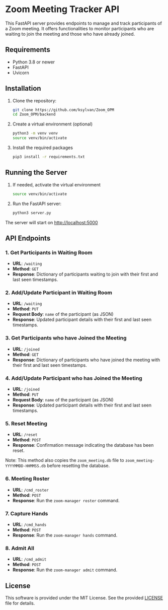 # Zoom Meeting Tracker API

This FastAPI server provides endpoints to manage and track participants of a Zoom meeting. It offers functionalities to monitor participants who are waiting to join the meeting and those who have already joined.

## Requirements

- Python 3.8 or newer
- FastAPI
- Uvicorn

## Installation

1. Clone the repository:

   ```bash
   git clone https://github.com/ksylvan/Zoom_OPM
   cd Zoom_OPM/backend
   ```

2. Create a virtual environment (optional)

   ```bash
   python3 -m venv venv
   source venv/bin/activate
   ```

3. Install the required packages

   ```bash
   pip3 install -r requirements.txt
   ```

## Running the Server

1. If needed, activate the virtual environment

   ```bash
   source venv/bin/activate
   ```

2. Run the FastAPI server:

   ```bash
   python3 server.py
   ```

The server will start on <http://localhost:5000>

## API Endpoints

### 1. Get Participants in Waiting Room

- **URL**: `/waiting`
- **Method**: `GET`
- **Response**: Dictionary of participants waiting to join with their first and last seen timestamps.

### 2. Add/Update Participant in Waiting Room

- **URL**: `/waiting`
- **Method**: `PUT`
- **Request Body**: `name` of the participant (as JSON)
- **Response**: Updated participant details with their first and last seen timestamps.

### 3. Get Participants who have Joined the Meeting

- **URL**: `/joined`
- **Method**: `GET`
- **Response**: Dictionary of participants who have joined the meeting with their first and last seen timestamps.

### 4. Add/Update Participant who has Joined the Meeting

- **URL**: `/joined`
- **Method**: `PUT`
- **Request Body**: `name` of the participant (as JSON)
- **Response**: Updated participant details with their first and last seen timestamps.

### 5. Reset Meeting

- **URL**: `/reset`
- **Method**: `POST`
- **Response**: Confirmation message indicating the database has been reset.

Note: This method also copies the `zoom_meeting.db` file to `zoom_meeting-YYYYMMDD-HHMMSS.db`
before resetting the database.

### 6. Meeting Roster

- **URL**: `/cmd_roster`
- **Method**: `POST`
- **Response**: Run the `zoom-manager roster` command.

### 7. Capture Hands

- **URL**: `/cmd_hands`
- **Method**: `POST`
- **Response**: Run the `zoom-manager hands` command.

### 8. Admit All

- **URL**: `/cmd_admit`
- **Method**: `POST`
- **Response**: Run the `zoom-manager admit` command.

## License

This software is provided under the MIT License. See the provided [LICENSE](../LICENSE) file for details.

